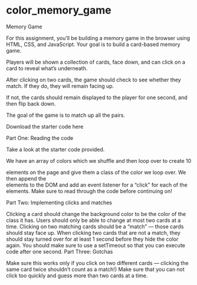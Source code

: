 # color_memory_game

Memory Game

For this assignment, you’ll be building a memory game in the browser using HTML, CSS, and JavaScript. Your goal is to build a card-based memory game.

Players will be shown a collection of cards, face down, and can click on a card to reveal what’s underneath.

After clicking on two cards, the game should check to see whether they match. If they do, they will remain facing up.

If not, the cards should remain displayed to the player for one second, and then flip back down.

The goal of the game is to match up all the pairs.

Download the starter code here

Part One: Reading the code

Take a look at the starter code provided.

We have an array of colors which we shuffle and then loop over to create 10 <div> elements on the page and give them a class of the color we loop over.
We then append the <div> elements to the DOM and add an event listener for a “click” for each of the elements.
Make sure to read through the code before continuing on!

Part Two: Implementing clicks and matches

Clicking a card should change the background color to be the color of the class it has.
Users should only be able to change at most two cards at a time.
Clicking on two matching cards should be a “match” — those cards should stay face up.
When clicking two cards that are not a match, they should stay turned over for at least 1 second before they hide the color again. You should make sure to use a setTimeout so that you can execute code after one second.
Part Three: Gotchas

Make sure this works only if you click on two different cards — clicking the same card twice shouldn’t count as a match!)
Make sure that you can not click too quickly and guess more than two cards at a time.
